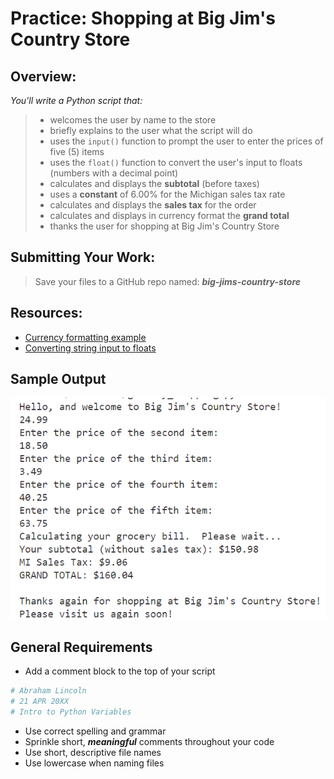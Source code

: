 ﻿# Practice: Shopping at Big Jim's Country Store

## Overview:

*You'll write a Python script that:*
> - welcomes the user by name to the store
> - briefly explains to the user what the script will do
> - uses the `input()` function to prompt the user to enter the prices of five (5) items 
> - uses the `float()` function to convert the user's input to floats (numbers with a decimal point)
> - calculates and displays the **subtotal** (before taxes)
> - uses a **constant** of 6.00% for the Michigan sales tax rate
> - calculates and displays the **sales tax** for the order
> - calculates and displays in currency format the **grand total**
> - thanks the user for shopping at Big Jim's Country Store

## Submitting Your Work:

> Save your files to a GitHub repo named: ***big-jims-country-store***

## Resources:

- [Currency formatting example](https://www.w3schools.com/python/trypython.asp?filename=demo_fstring_modifier)
- [Converting string input to floats](https://www.digitalocean.com/community/tutorials/python-convert-string-to-float)


## Sample Output

![Sample output](big-jims-store-output.png)

## General Requirements

- Add a comment block to the top of your script

```python
# Abraham Lincoln
# 21 APR 20XX
# Intro to Python Variables
```

- Use correct spelling and grammar
- Sprinkle short, ***meaningful*** comments throughout your code
- Use short, descriptive file names
- Use lowercase when naming files
